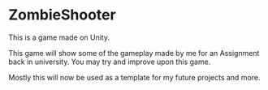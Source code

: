 # ZombieShooter

This is a game made on Unity. 

This game will show some of the gameplay made by me for an Assignment back in university.
You may try and improve upon this game.

Mostly this will now be used as a template for my future projects and more.
 
